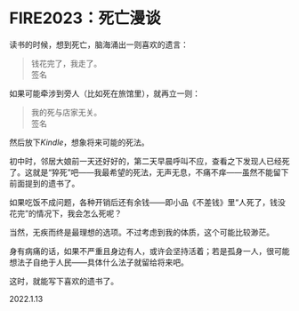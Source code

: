 # FIRE2023：死亡漫谈
   
读书的时候，想到死亡，脑海涌出一则喜欢的遗言：   
   
> 钱花完了，我走了。   
> 签名   
   
如果可能牵涉到旁人（比如死在旅馆里），就再立一则：   
   
> 我的死与店家无关。   
> 签名   
   
然后放下*Kindle*，想象将来可能的死法。   
   
初中时，邻居大娘前一天还好好的，第二天早晨呼叫不应，查看之下发现人已经死了。这就是“猝死”吧——我最希望的死法，无声无息，不痛不痒——虽然不能留下前面提到的遗书了。   
   
如果吃饭不成问题，各种开销后还有余钱——即小品《不差钱》里“人死了，钱没花完”的情况下，我会怎么死呢？   
   
当然，无疾而终是最理想的选项。不过考虑到我的体质，这个可能比较渺茫。   
   
身有病痛的话，如果不严重且身边有人，或许会坚持活着；若是孤身一人，很可能想法子自绝于人民——具体什么法子就留给将来吧。   
   
这时，就能写下喜欢的遗书了。   
   
2022.1.13